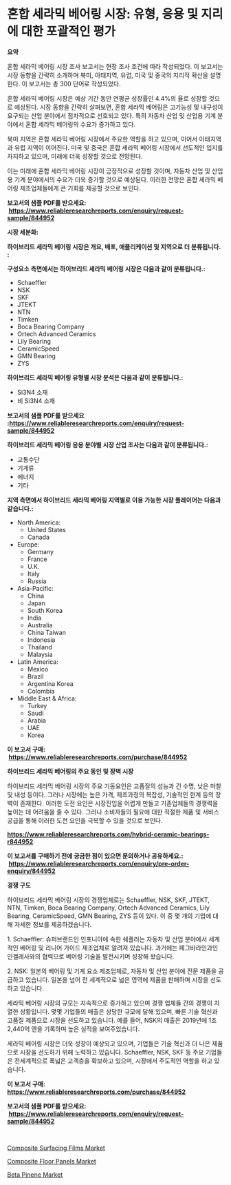 <p><h1>혼합 세라믹 베어링 시장: 유형, 응용 및 지리에 대한 포괄적인 평가</h1></p><p><strong>요약</strong></p>
<p><p>혼합 세라믹 베어링 시장 조사 보고서는 현장 조사 조건에 따라 작성되었다. 이 보고서는 시장 동향을 간략히 소개하며 북미, 아태지역, 유럽, 미국 및 중국의 지리적 확산을 설명한다. 이 보고서는 총 300 단어로 작성되었다.</p><p>혼합 세라믹 베어링 시장은 예상 기간 동안 연평균 성장률인 4.4%의 율로 성장할 것으로 예상된다. 시장 동향을 간략히 살펴보면, 혼합 세라믹 베어링은 고기능성 및 내구성이 요구되는 산업 분야에서 점차적으로 선호되고 있다. 특히 자동차 산업 및 산업용 기계 분야에서 혼합 세라믹 베어링의 수요가 증가하고 있다.</p><p>북미 지역은 혼합 세라믹 베어링 시장에서 주요한 역할을 하고 있으며, 이어서 아태지역과 유럽 지역이 이어진다. 미국 및 중국은 혼합 세라믹 베어링 시장에서 선도적인 입지를 차지하고 있으며, 미래에 더욱 성장할 것으로 전망된다.</p><p>이는 미래에 혼합 세라믹 베어링 시장이 긍정적으로 성장할 것이며, 자동차 산업 및 산업용 기계 분야에서의 수요가 더욱 증가할 것으로 예상된다. 이러한 전망은 혼합 세라믹 베어링 제조업체들에게 큰 기회를 제공할 것으로 보인다.</p></p>
<p><strong>보고서의 샘플 PDF를 받으세요: &nbsp;<a href="https://www.reliableresearchreports.com/enquiry/request-sample/844952">https://www.reliableresearchreports.com/enquiry/request-sample/844952</a></strong></p>
<p><strong>시장 세분화:</strong></p>
<p><strong> 하이브리드 세라믹 베어링 시장은 개요, 배포, 애플리케이션 및 지역으로 더 분류됩니다. :</strong></p>
<p><strong>구성요소 측면에서는 하이브리드 세라믹 베어링 시장은 다음과 같이 분류됩니다.:</strong></p>
<p><ul><li>Schaeffler</li><li>NSK</li><li>SKF</li><li>JTEKT</li><li>NTN</li><li>Timken</li><li>Boca Bearing Company</li><li>Ortech Advanced Ceramics</li><li>Lily Bearing</li><li>CeramicSpeed</li><li>GMN Bearing</li><li>ZYS</li></ul></p>
<p><strong> 하이브리드 세라믹 베어링 유형별 시장 분석은 다음과 같이 분류됩니다.:</strong></p>
<p><ul><li>Si3N4 소재</li><li>비 Si3N4 소재</li></ul></p>
<p><strong>보고서의 샘플 PDF를 받으세요 :<a href="https://www.reliableresearchreports.com/enquiry/request-sample/844952">https://www.reliableresearchreports.com/enquiry/request-sample/844952</a></strong></p>
<p><strong> 하이브리드 세라믹 베어링 응용 분야별 시장 산업 조사는 다음과 같이 분류됩니다.:</strong></p>
<p><ul><li>교통수단</li><li>기계류</li><li>에너지</li><li>기타</li></ul></p>
<p><strong>지역 측면에서 하이브리드 세라믹 베어링 지역별로 이용 가능한 시장 플레이어는 다음과 같습니다.:</strong></p>
<p><ul>
    <li>
        North America:
        <ul>
            <li>United States</li>
            <li>Canada</li>
        </ul>
    </li>
    <li>
        Europe:
        <ul>
            <li>Germany</li>
            <li>France</li>
            <li>U.K.</li>
            <li>Italy</li>
            <li>Russia</li>
        </ul>
    </li>
    <li>
        Asia-Pacific:
        <ul>
            <li>China</li>
            <li>Japan</li>
            <li>South Korea</li>
            <li>India</li>
            <li>Australia</li>
            <li>China Taiwan</li>
            <li>Indonesia</li>
            <li>Thailand</li>
            <li>Malaysia</li>
        </ul>
    </li>
    <li>
        Latin America:
        <ul>
            <li>Mexico</li>
            <li>Brazil</li>
            <li>Argentina Korea</li>
            <li>Colombia</li>
        </ul>
    </li>
    <li>
        Middle East & Africa:
        <ul>
            <li>Turkey</li>
            <li>Saudi</li>
            <li>Arabia</li>
            <li>UAE</li>
            <li>Korea</li>
        </ul>
    </li>
    </ul></p>
<p><strong>이 보고서 구매: &nbsp;<a href="https://www.reliableresearchreports.com/purchase/844952">https://www.reliableresearchreports.com/purchase/844952</a></strong></p>
<p><strong>하이브리드 세라믹 베어링의 주요 동인 및 장벽 시장</strong></p>
<p><p>하이브리드 세라믹 베어링 시장의 주요 기동요인은 고품질의 성능과 긴 수명, 낮은 마찰 및 내성 등이다. 그러나 시장에는 높은 가격, 제조과정의 복잡성, 기술적인 한계 등의 장벽이 존재한다. 이러한 도전 요인은 시장진입을 어렵게 만들고 기존업체들의 경쟁력을 높이는 데 어려움을 줄 수 있다. 그러나 소비자들의 필요에 대한 적절한 제품 및 서비스 공급을 통해 이러한 도전 요인을 극복할 수 있을 것으로 보인다.</p></p>
<p><strong><a href="https://www.reliableresearchreports.com/hybrid-ceramic-bearings-r844952">https://www.reliableresearchreports.com/hybrid-ceramic-bearings-r844952</a></strong></p>
<p><strong>이 보고서를 구매하기 전에 궁금한 점이 있으면 문의하거나 공유하세요.: &nbsp;<a href="https://www.reliableresearchreports.com/enquiry/pre-order-enquiry/844952">https://www.reliableresearchreports.com/enquiry/pre-order-enquiry/844952</a></strong></p>
<p><strong>경쟁 구도</strong></p>
<p><p>하이브리드 세라믹 베어링 시장의 경쟁업체로는 Schaeffler, NSK, SKF, JTEKT, NTN, Timken, Boca Bearing Company, Ortech Advanced Ceramics, Lily Bearing, CeramicSpeed, GMN Bearing, ZYS 등이 있다. 이 중 몇 개의 기업에 대해 자세한 정보를 제공하겠습니다.</p><p>1. Schaeffler: 슈퍼브랜드인 인포니아에 속한 쉐플러는 자동차 및 산업 분야에서 세계적인 베어링 및 리니어 가이드 제조업체로 알려져 있습니다. 과거에는 페그바라인과인 인겔레사와의 협력으로 베어링 기술을 발전시키며 성장해 왔습니다.</p><p>2. NSK: 일본의 베어링 및 기계 요소 제조업체로, 자동차 및 산업 분야에 전문 제품을 공급하고 있습니다. 일본을 넘어 전 세계적으로 넓은 영역에 제품을 판매하며 시장을 선도하고 있습니다.</p><p>세라믹 베어링 시장의 규모는 지속적으로 증가하고 있으며 경쟁 업체들 간의 경쟁이 치열한 상황입니다. 몇몇 기업들의 매출은 상당한 규모에 달해 있으며, 빠른 기술 혁신과 고품질 제품으로 시장을 선도하고 있습니다. 예를 들어, NSK의 매출은 2019년에 1조2,440억 엔을 기록하며 높은 실적을 보여주었습니다.</p><p>세라믹 베어링 시장은 더욱 성장이 예상되고 있으며, 기업들은 기술 혁신과 더 나은 제품으로 시장을 선도하기 위해 노력하고 있습니다. Schaeffler, NSK, SKF 등 주요 기업들은 전세계적으로 폭넓은 고객층을 확보하고 있으며, 시장에서 주도적인 역할을 하고 있습니다.</p></p>
<p><strong>이 보고서 구매: &nbsp; <a href="https://www.reliableresearchreports.com/purchase/844952">https://www.reliableresearchreports.com/purchase/844952</a></strong></p>
<p><strong>보고서의 샘플 PDF를 받으세요: &nbsp;<a href="https://www.reliableresearchreports.com/enquiry/request-sample/844952">https://www.reliableresearchreports.com/enquiry/request-sample/844952</a></strong><strong></strong></p>
<p>&nbsp;</p>
<p><p><a href="https://issuu.com/reportprime-2/docs/composite-surfacing-films-market-size-2030.pptx">Composite Surfacing Films Market</a></p><p><a href="https://issuu.com/reportprime-2/docs/composite-floor-panels-market-size-2030.pptx">Composite Floor Panels Market</a></p><p><a href="https://sudsy-motorcycle-bbc.notion.site/Beta-Pinene-Market-Size-Reflecting-a-Forecast-Till-2031-Market-By-Type-By-Application-and-By-Geogr-726b491bf88a47e28d3a916fe1b31d18">Beta Pinene Market</a></p></p>